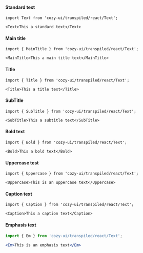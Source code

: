 #### Standard text

```
import Text from 'cozy-ui/transpiled/react/Text';

<Text>This a standard text</Text>
```

#### Main title

```
import { MainTitle } from 'cozy-ui/transpiled/react/Text';

<MainTitle>This a main title text</MainTitle>
```

#### Title

```
import { Title } from 'cozy-ui/transpiled/react/Text';

<Title>This a title text</Title>
```

#### SubTitle

```
import { SubTitle } from 'cozy-ui/transpiled/react/Text';

<SubTitle>This a subtitle text</SubTitle>
```

#### Bold text

```
import { Bold } from 'cozy-ui/transpiled/react/Text';

<Bold>This a bold text</Bold>
```

#### Uppercase test

```
import { Uppercase } from 'cozy-ui/transpiled/react/Text';

<Uppercase>This is an uppercase text</Uppercase>
```

#### Caption text

```
import { Caption } from 'cozy-ui/transpiled/react/Text';

<Caption>This a caption text</Caption>
```

#### Emphasis text

```jsx
import { Em } from 'cozy-ui/transpiled/react/Text';

<Em>This is an emphasis text</Em>
```
